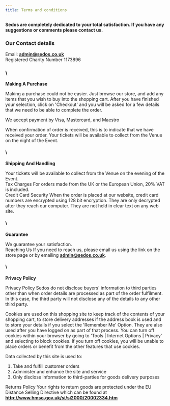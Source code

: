 ```yaml
---
title: Terms and conditions
---
```

**Sedos are completely dedicated to your total satisfaction. If you have any suggestions or comments please contact us.**

### **Our Contact details**

Email: **[admin@sedos.co.uk](mailto:admin@sedos.co.uk)**\
Registered Charity Number 1173896

### \

**Making A Purchase**

Making a purchase could not be easier. Just browse our store, and add any items that you wish to buy into the shopping cart. After you have finished your selection, click on 'Checkout' and you will be asked for a few details that we need to be able to complete the order.

We accept payment by Visa, Mastercard, and Maestro

When confirmation of order is received, this is to indicate that we have received your order. Your tickets will be available to collect from the Venue on the night of the Event.

#### \

**Shipping And Handling**

Your tickets will be available to collect from the Venue on the evening of the Event.\
Tax Charges For orders made from the UK or the European Union, 20% VAT is included.\
Credit Card Security When the order is placed at our website, credit card numbers are encrypted using 128 bit encryption. They are only decrypted after they reach our computer. They are not held in clear text on any web site.

#### \

**Guarantee**

We guarantee your satisfaction.\
Reaching Us If you need to reach us, please email us using the link on the store page or by emailing **[admin@sedos.co.uk](mailto:admin@sedos.co.uk)**.

#### \

**Privacy Policy**

Privacy Policy Sedos do not disclose buyers' information to third parties other than when order details are processed as part of the order fulfilment. In this case, the third party will not disclose any of the details to any other third party.

Cookies are used on this shopping site to keep track of the contents of your shopping cart, to store delivery addresses if the address book is used and to store your details if you select the 'Remember Me' Option. They are also used after you have logged on as part of that process. You can turn off cookies within your browser by going to 'Tools | Internet Options | Privacy' and selecting to block cookies. If you turn off cookies, you will be unable to place orders or benefit from the other features that use cookies.

Data collected by this site is used to:

1. Take and fulfill customer orders
2. Administer and enhance the site and service
3. Only disclose information to third-parties for goods delivery purposes

Returns Policy Your rights to return goods are protected under the EU Distance Selling Directive which can be found at **<http://www.hmso.gov.uk/si/si2000/20002334.htm>**